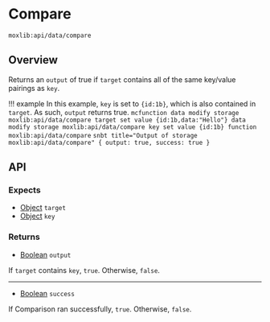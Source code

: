 # Compare
`moxlib:api/data/compare`

## Overview
Returns an `output` of true if `target` contains all of the same key/value pairings as `key`.

!!! example
    In this example, `key` is set to `{id:1b}`, which is also contained in `target`. As such,
    `output` returns true.
    ``` mcfunction
    data modify storage moxlib:api/data/compare target set value {id:1b,data:"Hello"}
    data modify storage moxlib:api/data/compare key set value {id:1b}
    function moxlib:api/data/compare
    ```
    ``` snbt title="Output of storage moxlib:api/data/compare"
    {
      output: true,
      success: true
    }
    ```

## API
### Expects
- [Object](/types#object) `target`
- [Object](/types#object) `key`

### Returns
- [Boolean](/types#boolean) `output`

If `target` contains `key`, `true`. Otherwise, `false`.

---

- [Boolean](/types#boolean) `success`

If Comparison ran successfully, `true`. Otherwise, `false`.